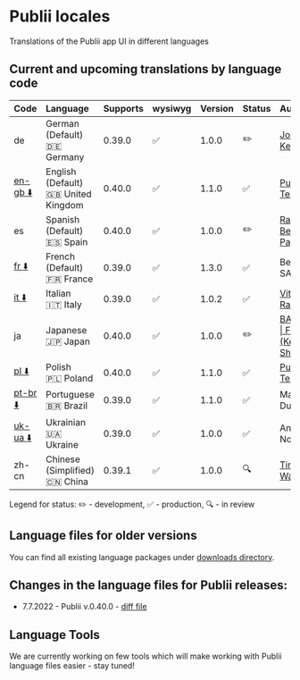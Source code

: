 # Publii locales
Translations of the Publii app UI in different languages

## Current and upcoming translations by language code

| Code                                                                                                          | Language                                          | Supports  | wysiwyg            | Version | Status             | Author                                                          |
| :------------------------------------------------------------------------------------------------------------ | :------------------------------------------------ | :-------- | :----------------- | :------ | :----------------- | :-------------------------------------------------------------- |
| de                                                                                                            | German (Default)<br>:de: Germany                  | 0.39.0    | :white_check_mark: | 1.0.0   | :pencil2:          | [Johannes Keyser](https://github.com/JoKeyser)                  |
| [en-gb :arrow_down:](https://github.com/GetPublii/Publii-ui-locales/blob/main/downloads/0.40.0/en-gb.zip)     | English (Default)<br>:uk: United Kingdom          | 0.40.0    | :white_check_mark: | 1.1.0   | :white_check_mark: | [Publii Team](https://github.com/GetPublii)                     |
| es                                                                                                            | Spanish (Default)<br>:es: Spain                   | 0.40.0    | :white_check_mark: | 1.0.0   | :pencil2:          | [Ramon Benitez-Pagan](https://github.com/rbenitezpagan)         |
| [fr :arrow_down:](https://github.com/GetPublii/Publii-ui-locales/blob/main/downloads/0.39.0/fr.zip)           | French (Default)<br>:fr: France                   | 0.39.0    | :white_check_mark: | 1.3.0   | :white_check_mark: | Benoit SALLÉ                                                    |
| [it :arrow_down:](https://github.com/GetPublii/Publii-ui-locales/blob/main/downloads/0.39.0/it.zip)           | Italian<br>:it: Italy                             | 0.39.0    | :white_check_mark: | 1.0.2   | :white_check_mark: | [Vittorio Ramponi](https://github.com/gpsblues)                 |
| ja                                                                                                            | Japanese<br>:jp: Japan                            | 0.40.0    | :white_check_mark: | 1.0.0   | :pencil2:          | [BALLOON \| FU-SEN <br>(Keiichi Shiga)](https://github.com/fu-sen)   |
| [pl :arrow_down:](https://github.com/GetPublii/Publii-ui-locales/blob/main/downloads/0.40.0/pl.zip)           | Polish<br>:poland: Poland                         | 0.40.0    | :white_check_mark: | 1.1.0   | :white_check_mark: | [Publii Team](https://github.com/GetPublii)                     |
| [pt-br :arrow_down:](https://github.com/GetPublii/Publii-ui-locales/blob/main/downloads/0.39.0/pt-br.zip)     | Portuguese<br>:brazil: Brazil                     | 0.39.0    | :white_check_mark: | 1.1.0   | :white_check_mark: | Marcio Duarte                                                   |
| [uk-ua :arrow_down:](https://github.com/GetPublii/Publii-ui-locales/blob/main/downloads/0.39.0/uk-ua.zip)     | Ukrainian<br>:ukraine: Ukraine                    | 0.39.0    | :white_check_mark: | 1.0.0   | :white_check_mark: | Andrew Notea                                                    |
| zh-cn                                                                                                         | Chinese (Simplified)<br>:cn: China                | 0.39.1    | :white_check_mark: | 1.0.0   | :mag:              | [Tingbiao Wang](https://github.com/wtttb)                       |

Legend for status: :pencil2: - development, :white_check_mark: - production, :mag: - in review

## Language files for older versions

You can find all existing language packages under [downloads directory](https://github.com/GetPublii/Publii-ui-locales/blob/main/downloads/).

## Changes in the language files for Publii releases:

* 7.7.2022 - Publii v.0.40.0 - [diff file](https://github.com/GetPublii/Publii-ui-locales/blob/main/diff-files/v.0.40.0.diff)

## Language Tools

We are currently working on few tools which will make working with Publii language files easier - stay tuned!
